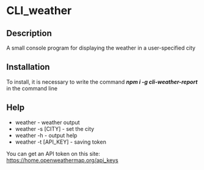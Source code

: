# CLI_weather

## Description 
A small console program for displaying the weather in a user-specified city

## Installation 

To install, it is necessary to write the command __*npm i -g cli-weather-report*__ in the command line

## Help

* weather - weather output
* weather -s [CITY] - set the city
* weather -h - output help
* weather -t [API_KEY] - saving token

You can get an API token on this site: https://home.openweathermap.org/api_keys

